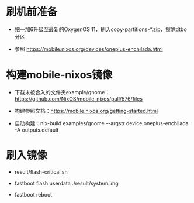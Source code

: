 # 刷机前准备  

* 把一加6升级至最新的OxygenOS 11，刷入copy-partitions-*.zip，擦除dtbo分区   

* 参照 https://mobile.nixos.org/devices/oneplus-enchilada.html  



# 构建mobile-nixos镜像   

* 下载未被合入的文件夹example/gnome： https://github.com/NixOS/mobile-nixos/pull/576/files   

* 构建参照文档：https://mobile.nixos.org/getting-started.html   

* 启动构建：nix-build examples/gnome --argstr device oneplus-enchilada -A outputs.default   



# 刷入镜像   

* result/flash-critical.sh   

* fastboot flash userdata ./result/system.img   

* fastboot reboot   
